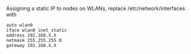 Assigning a static IP to nodes on WLANs, replace /etc/network/interfaces with

```
auto wlan0
iface wlan0 inet static
address 192.168.X.X
netmask 255.255.255.0
gateway 192.168.X.X
```
